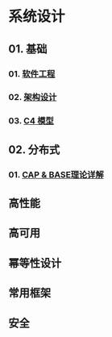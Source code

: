 # 系统设计

## 01. 基础
### 01. [软件工程](01.base%2F01.software-engineering%2FREADME.md)
### 02. [架构设计](01.base%2F02.software-architecture-design%2FREADME.md)
### 03. [C4 模型](01.base%2F03.c4-model%2FREADME.md)

## 02. 分布式
### 01. [CAP & BASE理论详解](03.distributed%2F01.theory-algorithm-protocol%2FREADME.md)

## 高性能

## 高可用

## 幂等性设计

## 常用框架

## 安全